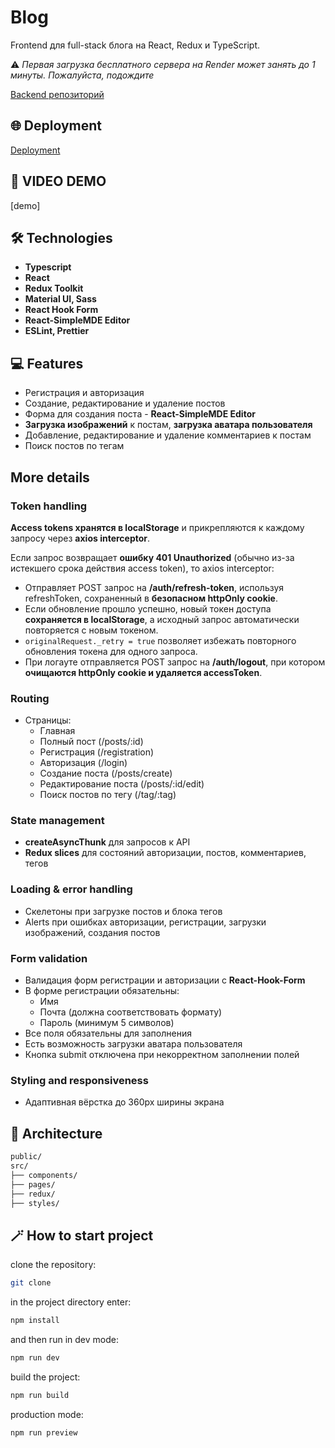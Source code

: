 # Blog

Frontend для full-stack блога на React, Redux и TypeScript.

⚠️ _Первая загрузка бесплатного сервера на Render может занять до 1 минуты. Пожалуйста, подождите_

[Backend репозиторий](https://github.com/TatyanaZakiryanova/blog-backend)

## 🌐 Deployment

[Deployment](https://blogaboutit.netlify.app/)

## 🎥 VIDEO DEMO

[demo]

## 🛠️ Technologies

- **Typescript**
- **React**
- **Redux Toolkit**
- **Material UI, Sass**
- **React Hook Form**
- **React-SimpleMDE Editor**
- **ESLint, Prettier**

## 💻 Features

- Регистрация и авторизация
- Создание, редактирование и удаление постов
- Форма для создания поста - **React-SimpleMDE Editor**
- **Загрузка изображений** к постам, **загрузка аватара пользователя**
- Добавление, редактирование и удаление комментариев к постам
- Поиск постов по тегам

## More details

### Token handling

**Access tokens хранятся в localStorage** и прикрепляются к каждому запросу через **axios interceptor**.

Если запрос возвращает **ошибку 401 Unauthorized** (обычно из-за истекшего срока действия access token), то axios interceptor:

- Отправляет POST запрос на **/auth/refresh-token**, используя refreshToken, сохраненный в **безопасном httpOnly cookie**.
- Если обновление прошло успешно, новый токен доступа **сохраняется в localStorage**, а исходный запрос автоматически повторяется с новым токеном.
- `originalRequest._retry = true` позволяет избежать повторного обновления токена для одного запроса.
- При логауте отправляется POST запрос на **/auth/logout**, при котором **очищаются httpOnly cookie и удаляется accessToken**.

### Routing

- Страницы:
  - Главная
  - Полный пост (/posts/:id)
  - Регистрация (/registration)
  - Авторизация (/login)
  - Создание поста (/posts/create)
  - Редактирование поста (/posts/:id/edit)
  - Поиск постов по тегу (/tag/:tag)

### State management

- **createAsyncThunk** для запросов к API
- **Redux slices** для состояний авторизации, постов, комментариев, тегов

### Loading & error handling

- Скелетоны при загрузке постов и блока тегов
- Alerts при ошибках авторизации, регистрации, загрузки изображений, создания постов

### Form validation

- Валидация форм регистрации и авторизации с **React-Hook-Form**
- В форме регистрации обязательны:
  - Имя
  - Почта (должна соответствовать формату)
  - Пароль (минимум 5 символов)
- Все поля обязательны для заполнения
- Есть возможность загрузки аватара пользователя
- Кнопка submit отключена при некорректном заполнении полей

### Styling and responsiveness

- Адаптивная вёрстка до 360px ширины экрана

## 📁 Architecture

```bash
public/
src/
├── components/
├── pages/
├── redux/
├── styles/
```

## 🪄 How to start project

clone the repository:

```bash
git clone
```

in the project directory enter:

```bash
npm install
```

and then run in dev mode:

```bash
npm run dev
```

build the project:

```bash
npm run build
```

production mode:

```bash
npm run preview
```
